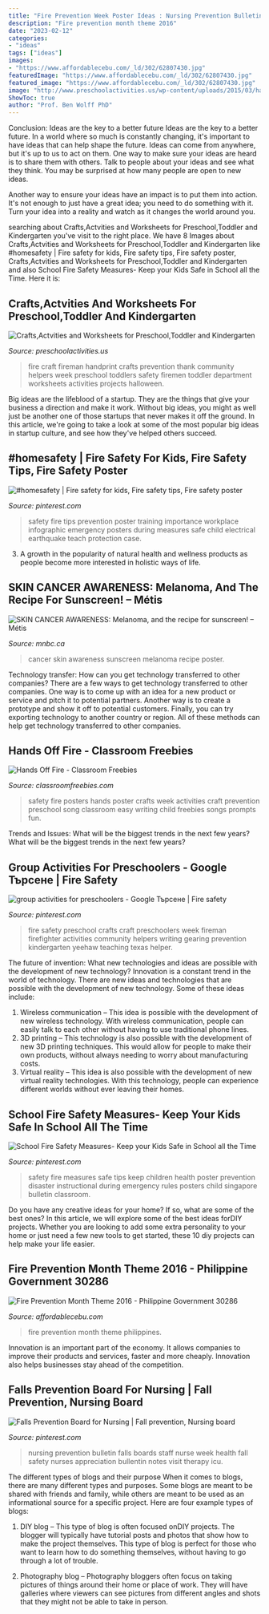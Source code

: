 ```yaml
---
title: "Fire Prevention Week Poster Ideas : Nursing Prevention Bulletin Falls Boards Staff Nurse Week Health Fall Safety Nurses Appreciation Bullentin Notes Visit Therapy Icu"
description: "Fire prevention month theme 2016"
date: "2023-02-12"
categories:
- "ideas"
tags: ["ideas"]
images:
- "https://www.affordablecebu.com/_ld/302/62807430.jpg"
featuredImage: "https://www.affordablecebu.com/_ld/302/62807430.jpg"
featured_image: "https://www.affordablecebu.com/_ld/302/62807430.jpg"
image: "http://www.preschoolactivities.us/wp-content/uploads/2015/03/handprint-fireman-craft.jpg"
ShowToc: true
author: "Prof. Ben Wolff PhD"
---
```



Conclusion: Ideas are the key to a better future
Ideas are the key to a better future. In a world where so much is constantly changing, it's important to have ideas that can help shape the future. Ideas can come from anywhere, but it's up to us to act on them.
One way to make sure your ideas are heard is to share them with others. Talk to people about your ideas and see what they think. You may be surprised at how many people are open to new ideas.

Another way to ensure your ideas have an impact is to put them into action. It's not enough to just have a great idea; you need to do something with it. Turn your idea into a reality and watch as it changes the world around you.

	

		
searching about Crafts,Actvities and Worksheets for Preschool,Toddler and Kindergarten you've visit to the right place. We have 8 Images about Crafts,Actvities and Worksheets for Preschool,Toddler and Kindergarten like #homesafety | Fire safety for kids, Fire safety tips, Fire safety poster, Crafts,Actvities and Worksheets for Preschool,Toddler and Kindergarten and also School Fire Safety Measures- Keep your Kids Safe in School all the Time. Here it is:
		
    
## Crafts,Actvities And Worksheets For Preschool,Toddler And Kindergarten

<img loading=lazy src="http://www.preschoolactivities.us/wp-content/uploads/2015/03/handprint-fireman-craft.jpg" onerror="this.onerror=null;this.src='https://tse1.mm.bing.net/th?id=OIP.e8lCDnCt3io7ECf6BN9s8QHaJ2&amp;pid=15.1';" alt="Crafts,Actvities and Worksheets for Preschool,Toddler and Kindergarten">

_Source: preschoolactivities.us_

>fire craft fireman handprint crafts prevention thank community helpers week preschool toddlers safety firemen toddler department worksheets activities projects halloween. 

	

Big ideas are the lifeblood of a startup. They are the things that give your business a direction and make it work. Without big ideas, you might as well just be another one of those startups that never makes it off the ground. In this article, we're going to take a look at some of the most popular big ideas in startup culture, and see how they've helped others succeed.

    
## #homesafety | Fire Safety For Kids, Fire Safety Tips, Fire Safety Poster

<img loading=lazy src="https://i.pinimg.com/736x/ed/92/a4/ed92a4930f4fbea6bb4c80109fe8d097.jpg" onerror="this.onerror=null;this.src='https://tse1.mm.bing.net/th?id=OIP.tdpVIFJm2FdfgQMGVoXbGwHaKo&amp;pid=15.1';" alt="#homesafety | Fire safety for kids, Fire safety tips, Fire safety poster">

_Source: pinterest.com_

>safety fire tips prevention poster training importance workplace infographic emergency posters during measures safe child electrical earthquake teach protection case. 

	

3. A growth in the popularity of natural health and wellness products as people become more interested in holistic ways of life. 

    
## SKIN CANCER AWARENESS: Melanoma, And The Recipe For Sunscreen! – Métis

<img loading=lazy src="https://www.mnbc.ca/wp-content/uploads/2020/08/Skin-Cancer-Campaign-Poster-One-More-Week-Aug-17-21st-1-1200x1600.jpg" onerror="this.onerror=null;this.src='https://tse1.mm.bing.net/th?id=OIP.-ulLDrpu1ZgkbOfsQStIqgHaJ4&amp;pid=15.1';" alt="SKIN CANCER AWARENESS: Melanoma, and the recipe for sunscreen! – Métis">

_Source: mnbc.ca_

>cancer skin awareness sunscreen melanoma recipe poster. 

	

Technology transfer: How can you get technology transferred to other companies?
There are a few ways to get technology transferred to other companies. One way is to come up with an idea for a new product or service and pitch it to potential partners. Another way is to create a prototype and show it off to potential customers. Finally, you can try exporting technology to another country or region. All of these methods can help get technology transferred to other companies.

    
## Hands Off Fire - Classroom Freebies

<img loading=lazy src="https://www.classroomfreebies.com/wp-content/uploads/2014/10/handsofffirecraft.jpg" onerror="this.onerror=null;this.src='https://tse4.mm.bing.net/th?id=OIP.0P9st0ranMnun5RKkq1AEwHaL1&amp;pid=15.1';" alt="Hands Off Fire - Classroom Freebies">

_Source: classroomfreebies.com_

>safety fire posters hands poster crafts week activities craft prevention preschool song classroom easy writing child freebies songs prompts fun. 

	

Trends and Issues: What will be the biggest trends in the next few years?
What will be the biggest trends in the next few years?

    
## Group Activities For Preschoolers - Google Търсене | Fire Safety

<img loading=lazy src="https://i.pinimg.com/736x/58/0d/b7/580db758f2ae2da0708b89dbf6f46a17--activities-for-preschoolers-group-activities.jpg" onerror="this.onerror=null;this.src='https://tse4.mm.bing.net/th?id=OIP.zystmqovta2fAYG3mviVgwHaJM&amp;pid=15.1';" alt="group activities for preschoolers - Google Търсене | Fire safety">

_Source: pinterest.com_

>fire safety preschool crafts craft preschoolers week fireman firefighter activities community helpers writing gearing prevention kindergarten yeehaw teaching texas helper. 

	

The future of invention: What new technologies and ideas are possible with the development of new technology?
Innovation is a constant trend in the world of technology. There are new ideas and technologies that are possible with the development of new technology. Some of these ideas include: 
1) Wireless communication – This idea is possible with the development of new wireless technology. With wireless communication, people can easily talk to each other without having to use traditional phone lines. 
2) 3D printing – This technology is also possible with the development of new 3D printing techniques. This would allow for people to make their own products, without always needing to worry about manufacturing costs. 
3) Virtual reality – This idea is also possible with the development of new virtual reality technologies. With this technology, people can experience different worlds without ever leaving their homes.

    
## School Fire Safety Measures- Keep Your Kids Safe In School All The Time

<img loading=lazy src="https://i.pinimg.com/736x/56/65/a7/5665a7d2e38b40caccb7a0edb1f76c35--fire-safety-the-times.jpg" onerror="this.onerror=null;this.src='https://tse2.mm.bing.net/th?id=OIP.n09IGc-kJ7jB478ZnZBfnQHaKk&amp;pid=15.1';" alt="School Fire Safety Measures- Keep your Kids Safe in School all the Time">

_Source: pinterest.com_

>safety fire measures safe tips keep children health poster prevention disaster instructional during emergency rules posters child singapore bulletin classroom. 

	

Do you have any creative ideas for your home? If so, what are some of the best ones? In this article, we will explore some of the best ideas forDIY projects. Whether you are looking to add some extra personality to your home or just need a few new tools to get started, these 10 diy projects can help make your life easier.

    
## Fire Prevention Month Theme 2016 - Philippine Government 30286

<img loading=lazy src="https://www.affordablecebu.com/_ld/302/62807430.jpg" onerror="this.onerror=null;this.src='https://tse2.mm.bing.net/th?id=OIP.eSGWSZYsGG2zXcFOT6oQ_AHaFj&amp;pid=15.1';" alt="Fire Prevention Month Theme 2016 - Philippine Government 30286">

_Source: affordablecebu.com_

>fire prevention month theme philippines. 

	

Innovation is an important part of the economy. It allows companies to improve their products and services, faster and more cheaply. Innovation also helps businesses stay ahead of the competition. 

    
## Falls Prevention Board For Nursing | Fall Prevention, Nursing Board

<img loading=lazy src="https://i.pinimg.com/736x/a0/e8/0a/a0e80aef7cd0e0f8b54d0e91c2884f86--nursing-safety.jpg" onerror="this.onerror=null;this.src='https://tse1.mm.bing.net/th?id=OIP.pV_e0U6kprDMsNuswiVF-gHaJR&amp;pid=15.1';" alt="Falls Prevention Board for Nursing | Fall prevention, Nursing board">

_Source: pinterest.com_

>nursing prevention bulletin falls boards staff nurse week health fall safety nurses appreciation bullentin notes visit therapy icu. 

	

The different types of blogs and their purpose
When it comes to blogs, there are many different types and purposes. Some blogs are meant to be shared with friends and family, while others are meant to be used as an informational source for a specific project. Here are four example types of blogs: 
1. DIY blog – This type of blog is often focused onDIY projects. The blogger will typically have tutorial posts and photos that show how to make the project themselves. This type of blog is perfect for those who want to learn how to do something themselves, without having to go through a lot of trouble. 

2. Photography blog – Photography bloggers often focus on taking pictures of things around their home or place of work. They will have galleries where viewers can see pictures from different angles and shots that they might not be able to take in person.

